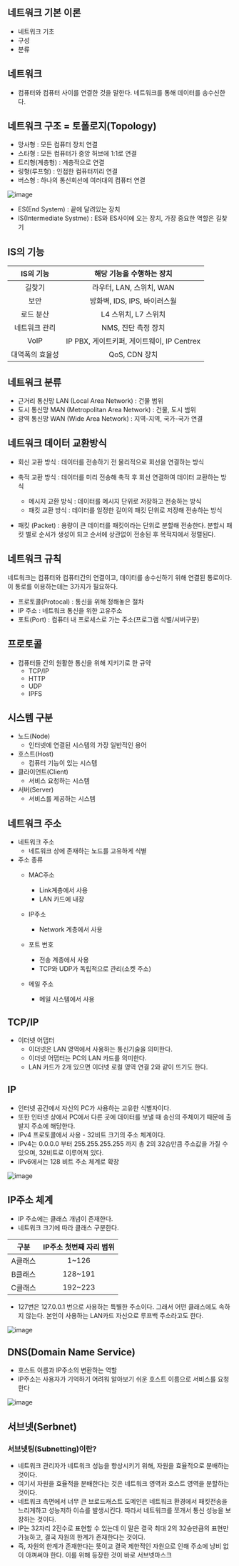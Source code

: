## 네트워크 기본 이론 
- 네트워크 기초
- 구성
- 분류

## 네트워크 
- 컴퓨터와 컴퓨터 사이를 연결한 것을 말한다. 네트워크를 통해 데이터를 송수신한다.

## 네트워크 구조 = 토폴로지(Topology)

- 망사형 : 모든 컴퓨터 장치 연결
- 스타형 : 모든 컴퓨터가 중앙 허브에 1:1로 연결
- 트리형(계층형) : 계층적으로 연결
- 링형(루프형) : 인접한 컴퓨터끼리 연결
- 버스형 : 하나의 통신회선에 여러대의 컴퓨터 연결

![image](https://user-images.githubusercontent.com/81672260/147171318-fa886f46-cc0d-4050-92ed-0eac135fb97c.png)

- ES(End System) : 끝에 달려있는 장치
- IS(Intermediate Systme) : ES와 ES사이에 오는 장치, 가장 중요한 역할은 길찾기

## IS의 기능

| IS의 기능  | 해당 기능을 수행하는 장치  |
|:---:|:---:|
| 길찾기 | 라우터, LAN, 스위치, WAN  | 
| 보안 | 방화벽, IDS, IPS, 바이러스월  |
| 로드 분산| L4 스위치, L7 스위치|
| 네트워크 관리 | NMS, 진단 측정 장치 |
| VoIP | IP PBX, 게이트키퍼, 게이트웨이, IP Centrex |
| 대역폭의 효율성 | QoS, CDN 장치 |

## 네트워크 분류
- 근거리 통신망 LAN (Local Area Network) : 건물 범위
- 도시 통신망 MAN (Metropolitan Area Network) : 건물, 도시 범위
- 광역 통신망 WAN (Wide Area Network) : 지역-지역, 국가-국가 연결

## 네트워크 데이터 교환방식
- 회신 교환 방식 : 데이터를 전송하기 전 물리적으로 회선을 연결하는 방식
- 축적 교환 방식 : 데이터를 미리 전송해 축적 후 회선 연결하여 데이터 교환하는 방식
  - 메시지 교환 방식 : 데이터를 메시지 단위로 저장하고 전송하는 방식
  - 패킷 교환 방식 : 데이터를 일정한 길이의 패킷 단위로 저장해 전송하는 방식

- 패킷 (Packet) : 용량이 큰 데이터를 패킷이라는 단위로 분할해 전송한다. 분할시 패킷 별로 순서가 생성이 되고 순서에 상관없이 전송된 후 목적지에서 정렬된다.

## 네트워크 규칙

네트워크는 컴퓨터와 컴퓨터간의 연결이고, 데이터를 송수신하기 위해 연결된 통로이다. 이 통로를 이용하는데는 3가지가 필요하다.

- 프로토콜(Protocal) : 통신을 위해 정해놓은 절차
- IP 주소 : 네트워크 통신을 위한 고유주소
- 포트(Port) : 컴퓨터 내 프로세스로 가는 주소(프로그램 식별/서버구분)


## 프로토콜
- 컴퓨터들 간의 원활한 통신을 위해 지키기로 한 규약
  - TCP/IP
  - HTTP
  - UDP
  - IPFS

## 시스템 구분
- 노드(Node)
  - 인터넷에 연결된 시스템의 가장 일반적인 용어
- 호스트(Host)
  - 컴퓨터 기능이 있는 시스템
- 클라이언트(Client)
  - 서비스 요청하는 시스템
- 서버(Server)
  - 서비스를 제공하는 시스템 

## 네트워크 주소

- 네트워크 주소
  - 네트워크 상에 존재하는 노드를 고유하게 식별
- 주소 종류
  - MAC주소
    - Link계층에서 사용
    - LAN 카드에 내장
  - IP주소
    - Network 계층에서 사용
  - 포트 번호
    - 전송 계층에서 사용
    - TCP와 UDP가 독립적으로 관리(소켓 주소)
  
  - 메일 주소
    - 메일 시스템에서 사용

## TCP/IP

- 이더넷 어댑터
  - 이더넷은 LAN 영역에서 사용하는 통신기술을 의미한다.
  - 이더넷 어댑터는 PC의 LAN 카드를 의미한다.
  - LAN 카드가 2개 있으면 이더넷 로컬 영역 연결 2와 같이 뜨기도 한다.

## IP
- 인터넷 공간에서 자신의 PC가 사용하는 고유한 식별자이다.
- 또한 인터넷 상에서 PC에서 다른 곳에 데이터를 보낼 때 송신의 주체이기 때문에 출발지 주소에 해당한다.
- IPv4 프로토콜에서 사용 - 32비트 크기의 주소 체계이다.
- IPv4는 0.0.0.0 부터 255.255.255.255 까지 총 2의 32승만큼 주소값을 가질 수 있으며, 32비트로 이루어져 있다.
- IPv6에서는 128 비트 주소 체계로 확장

![image](https://user-images.githubusercontent.com/81672260/147307549-48f94b91-03bc-48fc-813e-df4447a44bcd.png)

## IP주소 체계
- IP 주소에는 클래스 개념이 존재한다.
- 네트워크 크기에 따라 클래스 구분한다.

| 구분 | IP주소 첫번째 자리 범위|
|:--:|:--:|
|A클래스|1~126|
|B클래스|128~191|
|C클래스|192~223|

* 127번은 127.0.0.1 번으로 사용하는 특별한 주소이다. 그래서 어떤 클래스에도 속하지 않는다. 본인이 사용하는 LAN카드 자신으로 루프백 주소라고도 한다.

![image](https://user-images.githubusercontent.com/81672260/147307935-6ccf2e88-77e4-4398-8ffc-fbe9c5a79579.png)

## DNS(Domain Name Service)
- 호스트 이름과 IP주소의 변환하는 역할
- IP주소는 사용자가 기억하기 어려워 알아보기 쉬운 호스트 이름으로 서비스를 요청한다

![image](https://user-images.githubusercontent.com/81672260/147308004-91432304-7dde-49a3-93d3-75bb6fb07218.png)

## 서브넷(Serbnet)

### 서브넷팅(Subnetting)이란?
- 네트워크 관리자가 네트워크 성능을 향상시키기 위해, 자원을 효율적으로 분배하는 것이다.
- 여기서 자원을 효율적을 분배한다는 것은 네트워크 영역과 호스트 영역을 분할하는 것이다.
- 네트워크 측면에서 너무 큰 브로드캐스트 도메인은 네트워크 환경에서 패킷전송을 느리게하고 성능저하 이슈를 발생시킨다. 따라서 네트워크를 쪼개서 통신 성능을 보장하는 것이다.
- IP는 32자리 2진수로 표현할 수 있는데 이 말은 결국 최대 2의 32승만큼의 표현만 가능하고, 결국 자원의 한계가 존재한다는 것이다.
- 즉, 자원의 한계가 존재한다는 뜻이고 결국 제한적인 자원으로 인해 주소에 낭비 없이 아껴써야 한다. 이를 위해 등장한 것이 바로 서브넷마스크
